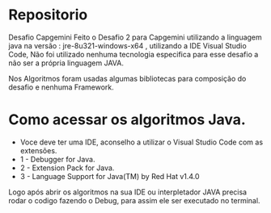 # Repositorio
Desafio Capgemini
Feito o Desafio 2 para Capgemini utilizando a linguagem java na versão :  jre-8u321-windows-x64 , utilizando a IDE Visual Studio Code, Não foi utilizado nenhuma tecnologia especifica para esse desafio a não ser a própria linguagem JAVA.

Nos Algoritmos foram usadas algumas bibliotecas para composição do desafio e nenhuma Framework.

# Como acessar os algoritmos Java.

- Voce deve ter uma IDE, aconselho a utilizar o Visual Studio Code com as extensões.
- 1 - Debugger for Java.
- 2 -  Extension Pack for Java.
- 3 - Language Support for Java(TM) by Red Hat  v1.4.0 

Logo após abrir os algoritmos na sua IDE ou interpletador JAVA precisa rodar o codigo fazendo o Debug, para assim ele ser executado no terminal.
